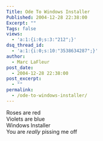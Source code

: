 ```yaml
---
Title: Ode To Windows Installer
Published: 2004-12-28 22:38:00
Excerpt: ""
Tags: false
views:
  - 'a:1:{i:0;s:3:"212";}'
dsq_thread_id:
  - 'a:1:{i:0;s:10:"3538634287";}'
author:
  - Marc LaFleur
post_date:
  - 2004-12-28 22:38:00
post_excerpt:
  - ""
permalink:
  - /ode-to-windows-installer/
---
```

<p>Roses are red<br />Violets are blue<br />Windows Installer<br />You are <em>really</em> pissing me off</p> <p>&nbsp;</p>